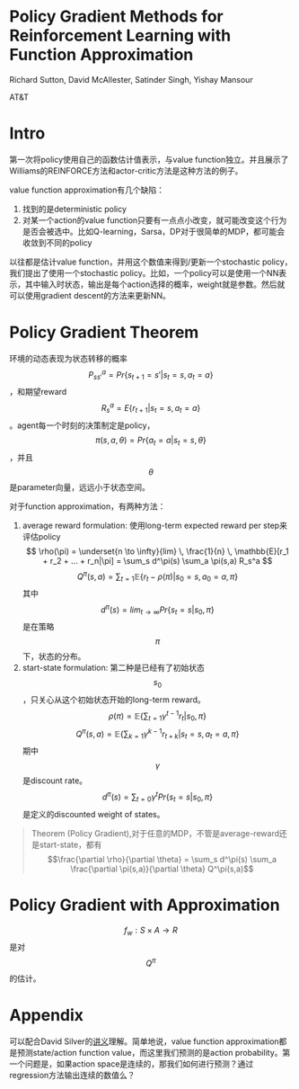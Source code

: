 # Policy Gradient Methods for Reinforcement Learning with Function Approximation

Richard Sutton, David McAllester, Satinder Singh, Yishay Mansour

AT&T

# Intro

第一次将policy使用自己的函数估计值表示，与value function独立。并且展示了Williams的REINFORCE方法和actor-critic方法是这种方法的例子。

value function approximation有几个缺陷：
1. 找到的是deterministic policy
2. 对某一个action的value function只要有一点点小改变，就可能改变这个行为是否会被选中。比如Q-learning，Sarsa，DP对于很简单的MDP，都可能会收敛到不同的policy

以往都是估计value function，并用这个数值来得到/更新一个stochastic policy，我们提出了使用一个stochastic policy。比如，一个policy可以是使用一个NN表示，其中输入时状态，输出是每个action选择的概率，weight就是参数。然后就可以使用gradient descent的方法来更新NN。

# Policy Gradient Theorem

环境的动态表现为状态转移的概率$$P_{ss'}^a = Pr\{ s_{t+1}=s' | s_t=s, a_t=a \} $$，和期望reward $$R_s^a = E\{ r_{t+1} | s_t=s, a_t=a \} $$。agent每一个时刻的决策制定是policy，$$\pi(s,a,\theta) = Pr\{a_t=a|s_t=s,\theta \} $$，并且$$\theta$$是parameter向量，远远小于状态空间。

对于function approximation，有两种方法：
1. average reward formulation: 使用long-term expected reward per step来评估policy
$$ \rho(\pi) = \underset{n \to \infty}{lim} \, \frac{1}{n} \, \mathbb{E}[r_1 + r_2 + ... + r_n|\pi] = \sum_s d^\pi(s) \sum_a \pi(s,a) R_s^a $$
$$ Q^\pi(s,a) = \sum_{t=1} \mathbb{E}\{ r_t - \rho(\pi) | s_0=s, a_0=a,\pi \} $$
其中$$ d^\pi(s) = lim_{t \to \infty} Pr\{ s_t=s|s_0,\pi \} $$ 是在策略$$\pi$$下，状态的分布。
2. start-state formulation: 第二种是已经有了初始状态$$s_0$$，只关心从这个初始状态开始的long-term reward。
$$\rho(\pi) = \mathbb{E}\{ \sum_{t=1} \gamma^{t-1} r_t | s_0, \pi\}$$
$$ Q^\pi(s,a) = \mathbb{E} \{ \sum_{k=1} \gamma^{k-1} r_{t+k} | s_t=s, a_t=a, \pi \} $$
期中$$\gamma$$是discount rate。
$$d^\pi(s) = \sum_{t=0} \gamma^t Pr\{s_t=s|s_0, \pi \}$$是定义的discounted weight of states。

> Theorem (Policy Gradient),对于任意的MDP，不管是average-reward还是start-state，都有
$$\frac{\partial \rho}{\partial \theta} = \sum_s d^\pi(s) \sum_a \frac{\partial \pi(s,a)}{\partial \theta} Q^\pi(s,a)$$

# Policy Gradient with Approximation

$$f_w: S \times A \to R$$是对$$Q^\pi$$的估计。

# Appendix

可以配合David Silver的[讲义](http://www0.cs.ucl.ac.uk/staff/d.silver/web/Teaching_files/FA.pdf)理解。简单地说，value function approximation都是预测state/action function value，而这里我们预测的是action probability。第一个问题是，如果action space是连续的，那我们如何进行预测？通过regression方法输出连续的数值么？
